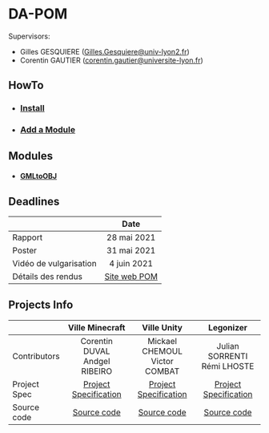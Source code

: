 # DA-POM

Supervisors:
- Gilles GESQUIERE (Gilles.Gesquiere@univ-lyon2.fr)
- Corentin GAUTIER (corentin.gautier@universite-lyon.fr)

## HowTo

* ### [Install](./documentation/HowTo/Install.md)
* ### [Add a Module](./documentation/HowTo/AddAModule.md)

## Modules

* #### [GMLtoOBJ](./wiki/Module_GMLtoOBJ)

## Deadlines

|                        | Date        |
| :---                   | :---:       |
| Rapport                | 28 mai 2021 |
| Poster                 | 31 mai 2021 |
| Vidéo de vulgarisation | 4 juin 2021 |
| Détails des rendus     | [Site web POM](https://perso.liris.cnrs.fr/sylvain.brandel/wiki/doku.php?id=ens:pom) |

## Projects Info

|               | Ville Minecraft                    | Ville Unity                        | Legonizer                        |
| :---          | :---:                              | :---:                              | :---:                            |
| Contributors  | Corentin DUVAL <br> Andgel RIBEIRO | Mickael CHEMOUL <br> Victor COMBAT | Julian SORRENTI <br> Rémi LHOSTE |
| Project Spec  | [Project Specification](https://github.com/VCityTeam/DA-POM/blob/main/cdc_45_duval_11607235_ribeiro_11914838.pdf) | [Project Specification](https://github.com/VCityTeam/DA-POM/blob/main/cdc_43_CHEMOUL_11500326_COMBAT_11608446.pdf) | [Project Specification](https://github.com/VCityTeam/DA-POM/blob/main/Cahier_des_charges_Legonizer.pdf) |
| Source code   | [Source code](https://github.com/VCityTeam/DA-POM-VilleMinecraft) | [Source code](https://github.com/VCityTeam/DA-POM-VilleUnity) | [Source code](https://github.com/VCityTeam/DA-POM-Legonizer) |
